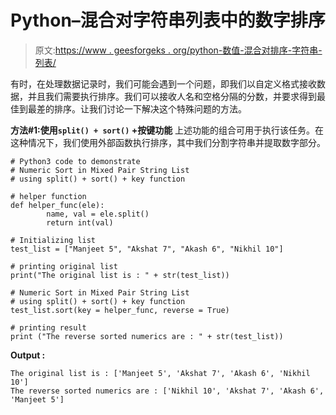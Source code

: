 # Python–混合对字符串列表中的数字排序

> 原文:[https://www . geesforgeks . org/python-数值-混合对排序-字符串-列表/](https://www.geeksforgeeks.org/python-numeric-sort-in-mixed-pair-string-list/)

有时，在处理数据记录时，我们可能会遇到一个问题，即我们以自定义格式接收数据，并且我们需要执行排序。我们可以接收人名和空格分隔的分数，并要求得到最佳到最差的排序。让我们讨论一下解决这个特殊问题的方法。

**方法#1:使用`split() + sort()` +按键功能**
上述功能的组合可用于执行该任务。在这种情况下，我们使用外部函数执行排序，其中我们分割字符串并提取数字部分。

```
# Python3 code to demonstrate 
# Numeric Sort in Mixed Pair String List
# using split() + sort() + key function

# helper function 
def helper_func(ele):
        name, val = ele.split()
        return int(val)

# Initializing list
test_list = ["Manjeet 5", "Akshat 7", "Akash 6", "Nikhil 10"]

# printing original list
print("The original list is : " + str(test_list))

# Numeric Sort in Mixed Pair String List
# using split() + sort() + key function
test_list.sort(key = helper_func, reverse = True)

# printing result 
print ("The reverse sorted numerics are : " + str(test_list))
```

**Output :**

```
The original list is : ['Manjeet 5', 'Akshat 7', 'Akash 6', 'Nikhil 10']
The reverse sorted numerics are : ['Nikhil 10', 'Akshat 7', 'Akash 6', 'Manjeet 5']

```